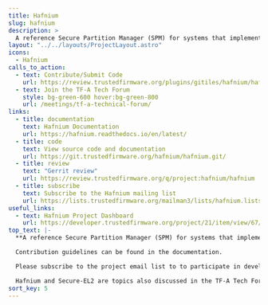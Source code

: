 ```yaml
---
title: Hafnium
slug: hafnium
description: >
  A reference Secure Partition Manager (SPM) for systems that implement the Armv8.4-A Secure-EL2 extension. It enables multiple, isolated Secure Partitions (SPs) to run at Secure-EL1.
layout: "../../layouts/ProjectLayout.astro"
icons:
  - Hafnium
calls_to_action:
  - text: Contribute/Submit Code
    url: https://review.trustedfirmware.org/plugins/gitiles/hafnium/hafnium/+/HEAD/CONTRIBUTING.md
  - text: Join the TF-A Tech Forum
    style: bg-green-600 hover:bg-green-800
    url: /meetings/tf-a-technical-forum/
links:
  - title: documentation
    text: Hafnium Documentation
    url: https://hafnium.readthedocs.io/en/latest/
  - title: code
    text: View source code and documentation
    url: https://git.trustedfirmware.org/hafnium/hafnium.git/
  - title: review
    text: "Gerrit review"
    url: https://review.trustedfirmware.org/q/project:hafnium/hafnium
  - title: subscribe
    text: Subscribe to the Hafnium mailing list
    url: https://lists.trustedfirmware.org/mailman3/lists/hafnium.lists.trustedfirmware.org/
useful_links:
  - text: Hafnium Project Dashboard
    url: https://developer.trustedfirmware.org/project/21/item/view/67/
top_text: |-
  **A reference Secure Partition Manager (SPM) for systems that implement the Armv8.4-A Secure-EL2 extension. It enables multiple, isolated Secure Partitions (SPs) to run at Secure-EL1.**

  Contribution guidelines can be found in the documentation.

  Please subscribe to the project email list to to participate in development discussions.

  Hafnium and Secure-EL2 are topics also discussed in the TF-A Tech Forum.
sort_key: 5
---
```

